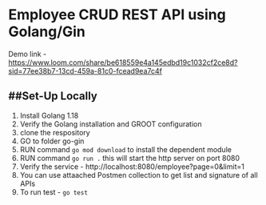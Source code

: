 Employee CRUD REST API using Golang/Gin 
============================================

Demo link - https://www.loom.com/share/be618559e4a145edbd19c1032cf2ce8d?sid=77ee38b7-13cd-459a-81c0-fcead9ea7c4f

##Set-Up Locally
----------------------
1. Install Golang 1.18
2. Verify the Golang installation and GROOT configuration
3. clone the respository
4. GO to folder go-gin
5. RUN command ```go mod download``` to install the dependent module
6. RUN command ```go run .``` this will start the http server on port 8080
7. Verify the service  - http://localhost:8080/employee?page=0&limit=1
8. You can use attaached Postmen collection to get list and signature of all APIs
9. To run test - ```go test ```

